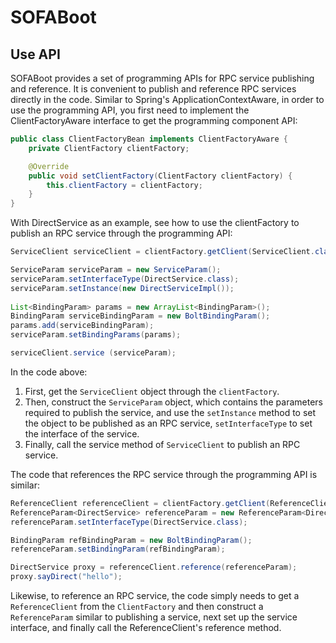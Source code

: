 # SOFABoot

## Use API

SOFABoot provides a set of programming APIs for RPC service publishing and reference. It is convenient to publish and reference RPC services directly in the code. Similar to Spring's ApplicationContextAware, in order to use the programming API, you first need to implement the ClientFactoryAware interface to get the programming component API:

```java
public class ClientFactoryBean implements ClientFactoryAware {
    private ClientFactory clientFactory;

    @Override
    public void setClientFactory(ClientFactory clientFactory) {
        this.clientFactory = clientFactory;
    }
}
```

With DirectService as an example, see how to use the clientFactory to publish an RPC service through the programming API:

```java
ServiceClient serviceClient = clientFactory.getClient(ServiceClient.class);

ServiceParam serviceParam = new ServiceParam();
serviceParam.setInterfaceType(DirectService.class);
serviceParam.setInstance(new DirectServiceImpl());
            
List<BindingParam> params = new ArrayList<BindingParam>();
BindingParam serviceBindingParam = new BoltBindingParam();
params.add(serviceBindingParam);
serviceParam.setBindingParams(params);

serviceClient.service (serviceParam);
```

In the code above:

1. First, get the `ServiceClient` object through the `clientFactory`.
2. Then, construct the `ServiceParam` object, which contains the parameters required to publish the service, and use the `setInstance` method to set the object to be published as an RPC service, `setInterfaceType` to set the interface of the service.
3. Finally, call the service method of `ServiceClient` to publish an RPC service.

The code that references the RPC service through the programming API is similar:

```java
ReferenceClient referenceClient = clientFactory.getClient(ReferenceClient.class);
ReferenceParam<DirectService> referenceParam = new ReferenceParam<DirectService>();
referenceParam.setInterfaceType(DirectService.class);

BindingParam refBindingParam = new BoltBindingParam();
referenceParam.setBindingParam(refBindingParam);

DirectService proxy = referenceClient.reference(referenceParam);
proxy.sayDirect("hello");
```

Likewise, to reference an RPC service, the code simply needs to get a `ReferenceClient` from the `ClientFactory` and then construct a `ReferenceParam` similar to publishing a service, next set up the service interface, and finally call the ReferenceClient's reference method.